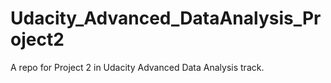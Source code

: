 # Udacity_Advanced_DataAnalysis_Project2
A repo for Project 2 in Udacity Advanced Data Analysis track.
